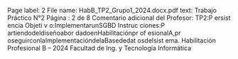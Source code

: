 Page label: 2
File name: HabB_TP2_Grupo1_2024.docx.pdf
text:
Trabajo
Práctico
N°2
Página
:
2
de
8
Comentario
adicional
del
Profesor:
TP2:P ersist encia
Objeti v o:ImplementarunSGBD
Instruc ciones:P artiendodeldiseñoabor dadoenHabilitaciónpr of esionalA,pr oseguirconlaImplementacióndelaBasededat osdelsist ema.
Habilitación
Profesional
B
–
2024
Facultad
de
Ing.
y
Tecnología
Informática